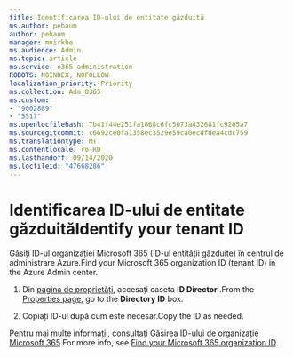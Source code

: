 ```yaml
---
title: Identificarea ID-ului de entitate găzduită
ms.author: pebaum
author: pebaum
manager: mnirkhe
ms.audience: Admin
ms.topic: article
ms.service: o365-administration
ROBOTS: NOINDEX, NOFOLLOW
localization_priority: Priority
ms.collection: Adm_O365
ms.custom:
- "9002889"
- "5517"
ms.openlocfilehash: 7b41f44e251fa1668c6fc5073a432681fc9265a7
ms.sourcegitcommit: c6692ce0fa1358ec3529e59ca0ecdfdea4cdc759
ms.translationtype: MT
ms.contentlocale: ro-RO
ms.lasthandoff: 09/14/2020
ms.locfileid: "47668286"
---
```

# <a name="identify-your-tenant-id"></a><span data-ttu-id="60e8b-102">Identificarea ID-ului de entitate găzduită</span><span class="sxs-lookup"><span data-stu-id="60e8b-102">Identify your tenant ID</span></span>

<span data-ttu-id="60e8b-103">Găsiți ID-ul organizației Microsoft 365 (ID-ul entității găzduite) în centrul de administrare Azure.</span><span class="sxs-lookup"><span data-stu-id="60e8b-103">Find your Microsoft 365 organization ID (tenant ID) in the Azure Admin center.</span></span>

1. <span data-ttu-id="60e8b-104">Din [pagina de proprietăți](https://aka.ms/AzurePropertiesPage), accesați caseta **ID Director** .</span><span class="sxs-lookup"><span data-stu-id="60e8b-104">From the [Properties page](https://aka.ms/AzurePropertiesPage), go to the **Directory ID** box.</span></span>

2. <span data-ttu-id="60e8b-105">Copiați ID-ul după cum este necesar.</span><span class="sxs-lookup"><span data-stu-id="60e8b-105">Copy the ID as needed.</span></span>

<span data-ttu-id="60e8b-106">Pentru mai multe informații, consultați [Găsirea ID-ului de organizație Microsoft 365](https://docs.microsoft.com/onedrive/find-your-office-365-tenant-id).</span><span class="sxs-lookup"><span data-stu-id="60e8b-106">For more info, see [Find your Microsoft 365 organization ID](https://docs.microsoft.com/onedrive/find-your-office-365-tenant-id).</span></span>
